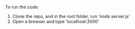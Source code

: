 To run the code:
1) Clone the repo, and in the root folder, run 'node server.js'
2) Open a browser and type 'localhost:3000'